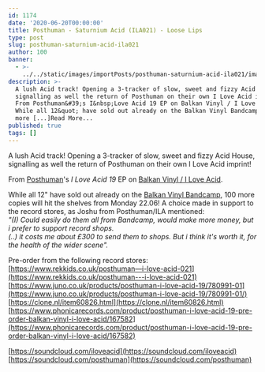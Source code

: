 ```yaml
---
id: 1174
date: '2020-06-20T00:00:00'
title: Posthuman - Saturnium Acid (ILA021) - Loose Lips
type: post
slug: posthuman-saturnium-acid-ila021
author: 100
banner:
  - >-
    ../../static/images/importPosts/posthuman-saturnium-acid-ila021/image1174.jpeg
description: >-
  A lush Acid track! Opening a 3-tracker of slow, sweet and fizzy Acid House,
  signalling as well the return of Posthuman on their own I Love Acid imprint!
  From Posthuman&#39;s I&nbsp;Love Acid 19 EP on Balkan Vinyl / I Love Acid.
  While all 12&quot; have sold out already on the Balkan Vinyl Bandcamp, 100
  more [...]Read More...
published: true
tags: []
---
```

A lush Acid track! Opening a 3-tracker of slow, sweet and fizzy Acid House, signalling as well the return of Posthuman on their own I Love Acid imprint!

From [Posthuman](https://posthuman.bandcamp.com/)'s _I_ _Love Acid 19_ EP on [Balkan Vinyl / I Love Acid](https://balkanvinyl.bandcamp.com/).

While all 12" have sold out already on the [Balkan Vinyl Bandcamp](https://balkanvinyl.bandcamp.com/album/ila021), 100 more copies will hit the shelves from Monday 22.06! A choice made in support to the record stores, as Joshu from Posthuman/ILA mentioned:  
_"(I) Could easily do them all from Bandcamp, would make more money, but i prefer to support record shops._  
_(..) it costs me about £300 to send them to shops. But i think it's worth it, for the health of the wider scene"._

Pre-order from the following record stores:  
[https://www.rekkids.co.uk/posthuman—i-love-acid-021](https://www.rekkids.co.uk/posthuman---i-love-acid-021)  
[](https://www.juno.co.uk/products/posthuman-i-love-acid-19/780991-01/)[https://www.juno.co.uk/products/posthuman-i-love-acid-19/780991-01](https://www.juno.co.uk/products/posthuman-i-love-acid-19/780991-01/)  
[](https://clone.nl/item60826.html)[https://clone.nl/item60826.html](https://clone.nl/item60826.html)  
[](https://www.phonicarecords.com/product/posthuman-i-love-acid-19-pre-order-balkan-vinyl-i-love-acid/167582)[https://www.phonicarecords.com/product/posthuman-i-love-acid-19-pre-order-balkan-vinyl-i-love-acid/167582](https://www.phonicarecords.com/product/posthuman-i-love-acid-19-pre-order-balkan-vinyl-i-love-acid/167582)

[https://soundcloud.com/iloveacid](https://soundcloud.com/iloveacid)  
[https://soundcloud.com/posthuman](https://soundcloud.com/posthuman)